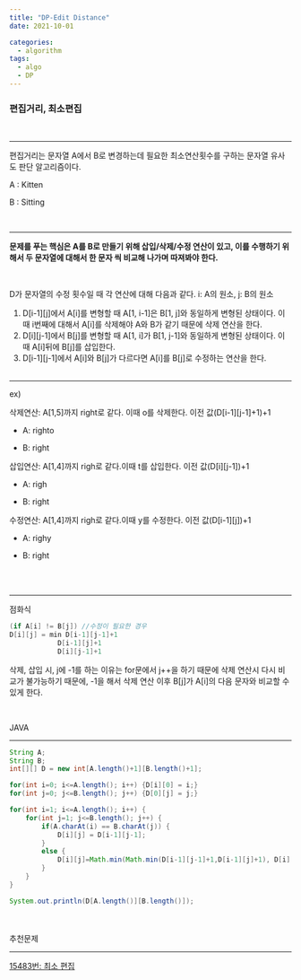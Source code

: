 ```yaml
---
title: "DP-Edit Distance"
date: 2021-10-01

categories:
  - algorithm
tags:
  - algo
  - DP
---
```


### 편집거리, 최소편집

<br>

---

편집거리는 문자열 A에서 B로 변경하는데 필요한 최소연산횟수를 구하는 문자열 유사도 판단 알고리즘이다.

A : Kitten

B : Sitting

<br>

---

**문제를 푸는 핵심은 A를 B로 만들기 위해 삽입/삭제/수정 연산이 있고, 이를 수행하기 위해서 두 문자열에 대해서 한 문자 씩 비교해 나가며 따져봐야 한다.**

<br>

D가 문자열의 수정 횟수일 때 각 연산에 대해 다음과 같다. i: A의 원소, j: B의 원소

1. D[i-1][j]에서 A[i]를 변형할 때 A[1, i-1]은 B[1, j]와 동일하게 변형된 상태이다. 이때 i번째에 대해서 A[i]를 삭제해야 A와 B가 같기 때문에 삭제 연산을 한다.
2. D[i][j-1]에서 B[j]를 변형할 때 A[1, i]가 B[1, j-1]와 동일하게 변형된 상태이다. 이때 A[i]뒤에 B[j]를 삽입한다.
3. D[i-1][j-1]에서 A[i]와 B[j]가 다르다면 A[i]를 B[j]로 수정하는 연산을 한다.
<br><br>

---

ex) 

 삭제연산: A[1,5]까지 right로 같다. 이때 o를 삭제한다. 이전 값(D[i-1][j-1]+1)+1

- A: righto

- B: right

 삽입연산: A[1,4]까지 righ로 같다.이때 t를 삽입한다. 이전 값(D[i][j-1])+1

- A: righ

- B: right

 수정연산: A[1,4]까지 righ로 같다.이때 y를 수정한다. 이전 값(D[i-1][j])+1

- A: righy

- B: right


<br><br>

---

점화식

```java
(if A[i] != B[j]) //수정이 필요한 경우
D[i][j] = min D[i-1][j-1]+1 
			D[i-1][j]+1
			D[i][j-1]+1
```

삭제, 삽입 시, j에 -1를 하는 이유는 for문에서 j++을 하기 때문에 삭제 연산시 다시 비교가 불가능하기 때문에, -1을 해서 삭제 연산 이후 B[j]가 A[i]의 다음 문자와 비교할 수 있게 한다.

<br>

JAVA

---

```java
String A;
String B;
int[][] D = new int[A.length()+1][B.length()+1];

for(int i=0; i<=A.length(); i++) {D[i][0] = i;}
for(int j=0; j<=B.length(); j++) {D[0][j] = j;}

for(int i=1; i<=A.length(); i++) {
	for(int j=1; j<=B.length(); j++) {
		if(A.charAt(i) == B.charAt(j)) {
			D[i][j] = D[i-1][j-1];
		}
		else {
			D[i][j]=Math.min(Math.min(D[i-1][j-1]+1,D[i-1][j]+1), D[i][j-1]+1)
		}
	}
}

System.out.println(D[A.length()][B.length()]);
```

<br><br>
추천문제

---

[15483번: 최소 편집](https://www.acmicpc.net/problem/15483)

<br><br>